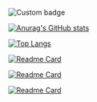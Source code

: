 ![Custom badge](https://img.shields.io/badge/Job%20Title-Software%20Engineer%2C%20and%20Developer-yellow)


[![Anurag's GitHub stats](https://github-readme-stats.vercel.app/api?username=sh-anousheh)](https://github.com/anuraghazra/github-readme-stats)

[![Top Langs](https://github-readme-stats.vercel.app/api/top-langs/?username=sh-anousheh)](https://github.com/anuraghazra/github-readme-stats)

[![Readme Card](https://github-readme-stats.vercel.app/api/pin/?username=sh-anousheh&repo=Networked-Yahtzee)](https://github.com/anuraghazra/github-readme-stats)

[![Readme Card](https://github-readme-stats.vercel.app/api/pin/?username=sh-anousheh&repo=Parallel-DBSCAN-Clustering-Algorithm-using-Apache-Spark)](https://github.com/anuraghazra/github-readme-stats)

[![Readme Card](https://github-readme-stats.vercel.app/api/pin/?username=sh-anousheh&repo=OpTiCs)](https://github.com/anuraghazra/github-readme-stats)


<!--
**sh-anousheh/sh-anousheh** is a ✨ _special_ ✨ repository because its `README.md` (this file) appears on your GitHub profile.

Here are some ideas to get you started:

- 🔭 I’m currently working on ...
- 🌱 I’m currently learning ...
- 👯 I’m looking to collaborate on ...
- 🤔 I’m looking for help with ...
- 💬 Ask me about ...
- 📫 How to reach me: ...
- 😄 Pronouns: ...
- ⚡ Fun fact: ...
-->
